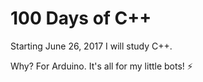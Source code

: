 100 Days of C++
===============

Starting June 26, 2017 I will study C++.

Why? For Arduino. It's all for my little bots! :zap:

